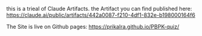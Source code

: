 this is a trieal of Claude Artifacts. 
the Artifact you can find published here: https://claude.ai/public/artifacts/442a0087-f210-4df1-832e-b198000164f6

The Site is live on Github pages: 
https://prikalra.github.io/PBPK-quiz/
